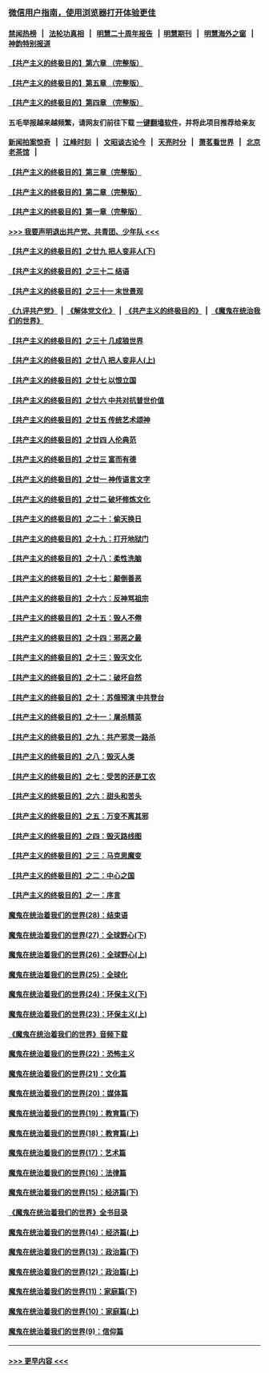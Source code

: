 ### [微信用户指南，使用浏览器打开体验更佳](https://github.com/gfw-breaker/banned-news1/blob/master/indexes/wechat-guide.md?t=0)
#### [禁闻热榜](热点新闻.md?t=0)  &nbsp;&nbsp;|&nbsp;&nbsp; [法轮功真相](https://github.com/gfw-breaker/truth/blob/master/README.md?t=0) &nbsp;&nbsp;|&nbsp;&nbsp; [明慧二十周年报告](https://github.com/gfw-breaker/mh-reports/blob/master/README.md?t=0) &nbsp;&nbsp;|&nbsp;&nbsp;[明慧期刊](https://github.com/gfw-breaker/mh-qikan) &nbsp;&nbsp;|&nbsp;&nbsp; [明慧海外之窗](https://github.com/gfw-breaker/mh-news/blob/master/README.md?t=0) &nbsp;&nbsp;|&nbsp;&nbsp; [神韵特别报道](https://github.com/gfw-breaker/mh-news/blob/master/shenyun.md?t=0)
#### [【共产主义的终极目的】第六章 （完整版）](../pages/nsc422/n11428913.md?t=02171433) 
#### [【共产主义的终极目的】第五章 （完整版）](../pages/nsc422/n11428912.md?t=02171433) 
#### [【共产主义的终极目的】第四章 （完整版）](../pages/nsc422/n11428907.md?t=02171433) 
#### 五毛举报越来越频繁，请网友们前往下载 [一键翻墙软件](https://github.com/gfw-breaker/ssr-accounts)，并将此项目推荐给亲友
#### [新闻拍案惊奇](https://github.com/gfw-breaker/banned-news1/blob/master/pages/link4.md) &nbsp;&nbsp;|&nbsp;&nbsp; [江峰时刻](https://github.com/gfw-breaker/banned-news1/blob/master/pages/link4.md) &nbsp;&nbsp;|&nbsp;&nbsp; [文昭谈古论今](https://github.com/gfw-breaker/banned-news1/blob/master/pages/link4.md) &nbsp;&nbsp;|&nbsp;&nbsp; [天亮时分](https://github.com/gfw-breaker/banned-news1/blob/master/pages/link4.md) &nbsp;&nbsp;|&nbsp;&nbsp; [萧茗看世界](https://github.com/gfw-breaker/banned-news1/blob/master/pages/link4.md) &nbsp;&nbsp;|&nbsp;&nbsp; [北京老茶馆](https://github.com/gfw-breaker/banned-news1/blob/master/pages/link4.md) &nbsp;&nbsp;|&nbsp;&nbsp; 
#### [【共产主义的终极目的】第三章（完整版）](../pages/nsc422/n11428848.md?t=02171433) 
#### [【共产主义的终极目的】第二章（完整版）](../pages/nsc422/n11428831.md?t=02171433) 
#### [【共产主义的终极目的】第一章（完整版）](../pages/nsc422/n11417651.md?t=02171433) 
#### [>>> 我要声明退出共产党、共青团、少年队 <<<](https://github.com/begood0513/goodnews/blob/master/quit/letter.md) 
#### [【共产主义的终极目的】之廿九 把人变非人(下)](../pages/nsc422/n11344140.md?t=02171433) 
#### [【共产主义的终极目的】之三十二 结语](../pages/nsc422/n11360535.md?t=02171433) 
#### [【共产主义的终极目的】之三十一 末世景观](../pages/nsc422/n11351129.md?t=02171433) 
#### [《九评共产党》](https://github.com/begood0513/9ping.md/blob/master/README.md) &nbsp;|&nbsp; [《解体党文化》](../../../../jtdwh.md/blob/master/README.md)  &nbsp;|&nbsp; [《共产主义的终极目的》](../../../../gczydzjmd.md/blob/master/README.md) &nbsp;|&nbsp; [《魔鬼在统治我们的世界》](../../../../mgztzwmdsj.md/blob/master/README.md) 
#### [【共产主义的终极目的】之三十 几成狼世界](../pages/nsc422/n11348280.md?t=02171433) 
#### [【共产主义的终极目的】之廿八 把人变非人(上)](../pages/nsc422/n11340492.md?t=02171433) 
#### [【共产主义的终极目的】之廿七 以恨立国](../pages/nsc422/n11336944.md?t=02171433) 
#### [【共产主义的终极目的】之廿六 中共对抗普世价值](../pages/nsc422/n11324785.md?t=02171433) 
#### [【共产主义的终极目的】之廿五 传统艺术颂神](../pages/nsc422/n11296396.md?t=02171433) 
#### [【共产主义的终极目的】之廿四 人伦典范](../pages/nsc422/n11296397.md?t=02171433) 
#### [【共产主义的终极目的】之廿三 富而有德](../pages/nsc422/n11283598.md?t=02171433) 
#### [【共产主义的终极目的】之廿一 神传语言文字](../pages/nsc422/n11263265.md?t=02171433) 
#### [【共产主义的终极目的】之廿二 破坏修炼文化](../pages/nsc422/n11245728.md?t=02171433) 
#### [【共产主义的终极目的】之二十：偷天换日](../pages/nsc422/n11238846.md?t=02171433) 
#### [【共产主义的终极目的】之十九：打开地狱门](../pages/nsc422/n11206376.md?t=02171433) 
#### [【共产主义的终极目的】之十八：柔性洗脑](../pages/nsc422/n11199994.md?t=02171433) 
#### [【共产主义的终极目的】之十七：颠倒善恶](../pages/nsc422/n11179782.md?t=02171433) 
#### [【共产主义的终极目的】之十六：反神骂祖宗](../pages/nsc422/n11166798.md?t=02171433) 
#### [【共产主义的终极目的】之十五：毁人不倦](../pages/nsc422/n11166792.md?t=02171433) 
#### [【共产主义的终极目的】之十四：邪恶之最](../pages/nsc422/n11150249.md?t=02171433) 
#### [【共产主义的终极目的】之十三：毁灭文化](../pages/nsc422/n11135227.md?t=02171433) 
#### [【共产主义的终极目的】之十二：破坏自然](../pages/nsc422/n11135214.md?t=02171433) 
#### [【共产主义的终极目的】之十：苏俄预演 中共登台](../pages/nsc422/n11118424.md?t=02171433) 
#### [【共产主义的终极目的】之十一：屠杀精英](../pages/nsc422/n11118442.md?t=02171433) 
#### [【共产主义的终极目的】之九：共产邪灵一路杀](../pages/nsc422/n11114139.md?t=02171433) 
#### [【共产主义的终极目的】之八：毁灭人类](../pages/nsc422/n11108503.md?t=02171433) 
#### [【共产主义的终极目的】之七：受苦的还是工农](../pages/nsc422/n11101809.md?t=02171433) 
#### [【共产主义的终极目的】之六：甜头和苦头](../pages/nsc422/n11096971.md?t=02171433) 
#### [【共产主义的终极目的】之五：万变不离其邪](../pages/nsc422/n11091285.md?t=02171433) 
#### [【共产主义的终极目的】之四：毁灭路线图](../pages/nsc422/n11086284.md?t=02171433) 
#### [【共产主义的终极目的】之三：马克思魔变](../pages/nsc422/n11061941.md?t=02171433) 
#### [【共产主义的终极目的】之二：中心之国](../pages/nsc422/n11047728.md?t=02171433) 
#### [【共产主义的终极目的】之一：序言](../pages/nsc422/n11086077.md?t=02171433) 
#### [魔鬼在统治着我们的世界(28)：结束语](../pages/nsc422/n10936246.md?t=02171433) 
#### [魔鬼在统治着我们的世界(27)：全球野心(下)](../pages/nsc422/n10928319.md?t=02171433) 
#### [魔鬼在统治着我们的世界(26)：全球野心(上)](../pages/nsc422/n10900318.md?t=02171433) 
#### [魔鬼在统治着我们的世界(25)：全球化](../pages/nsc422/n10788205.md?t=02171433) 
#### [魔鬼在统治着我们的世界(24)：环保主义(下)](../pages/nsc422/n10695307.md?t=02171433) 
#### [魔鬼在统治着我们的世界(23)：环保主义(上)](../pages/nsc422/n10688613.md?t=02171433) 
#### [《魔鬼在统治着我们的世界》音频下载](../pages/nsc422/n10635553.md?t=02171433) 
#### [魔鬼在统治着我们的世界(22)：恐怖主义](../pages/nsc422/n10614727.md?t=02171433) 
#### [魔鬼在统治着我们的世界(21)：文化篇](../pages/nsc422/n10597706.md?t=02171433) 
#### [魔鬼在统治着我们的世界(20)：媒体篇](../pages/nsc422/n10586579.md?t=02171433) 
#### [魔鬼在统治着我们的世界(19)：教育篇(下)](../pages/nsc422/n10564808.md?t=02171433) 
#### [魔鬼在统治着我们的世界(18)：教育篇(上)](../pages/nsc422/n10526970.md?t=02171433) 
#### [魔鬼在统治着我们的世界(17)：艺术篇](../pages/nsc422/n10499093.md?t=02171433) 
#### [魔鬼在统治着我们的世界(16)：法律篇](../pages/nsc422/n10485969.md?t=02171433) 
#### [魔鬼在统治着我们的世界(15)：经济篇(下)](../pages/nsc422/n10469975.md?t=02171433) 
#### [《魔鬼在统治着我们的世界》全书目录](../pages/nsc422/n10464261.md?t=02171433) 
#### [魔鬼在统治着我们的世界(14)：经济篇(上)](../pages/nsc422/n10457370.md?t=02171433) 
#### [魔鬼在统治着我们的世界(13)：政治篇(下)](../pages/nsc422/n10448270.md?t=02171433) 
#### [魔鬼在统治着我们的世界(12)：政治篇(上)](../pages/nsc422/n10444576.md?t=02171433) 
#### [魔鬼在统治着我们的世界(11)：家庭篇(下)](../pages/nsc422/n10440961.md?t=02171433) 
#### [魔鬼在统治着我们的世界(10)：家庭篇(上)](../pages/nsc422/n10435448.md?t=02171433) 
#### [魔鬼在统治着我们的世界(9)：信仰篇](../pages/nsc422/n10432159.md?t=02171433) 

----
#### [ >>> 更早内容 <<< ](../indexes/nsc422-earlier.md)
